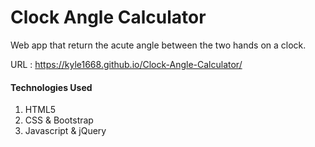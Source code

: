 # Clock Angle Calculator

Web app that return the acute angle between the two hands on a clock.

URL : https://kyle1668.github.io/Clock-Angle-Calculator/

#### Technologies Used
1. HTML5
2. CSS & Bootstrap
3. Javascript & jQuery
